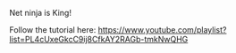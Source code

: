 Net ninja is King!

Follow the tutorial here: https://www.youtube.com/playlist?list=PL4cUxeGkcC9ij8CfkAY2RAGb-tmkNwQHG

